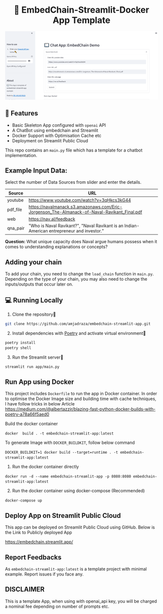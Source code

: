 <h1 align="center">
📖 EmbedChain-Streamlit-Docker App Template
</h1>

![UI](ui.PNG?raw=true)

## 🔧 Features

- Basic Skeleton App configured with `openai` API
- A ChatBot using embedchain and Streamlit
- Docker Support with Optimisation Cache etc
- Deployment on Streamlit Public Cloud

This repo contains an `main.py` file which has a template for a chatbot implementation.

## Example Input Data:

Select the number of Data Sources from slider and enter the details.


| Source    | URL |
| -------- | ------- |
| youtube  | https://www.youtube.com/watch?v=3qHkcs3kG44   |
| pdf_file |https://navalmanack.s3.amazonaws.com/Eric-Jorgenson_The-Almanack-of-Naval-Ravikant_Final.pdf    |
| web    | https://nav.al/feedback  |
|qna_pair| "Who is Naval Ravikant?", "Naval Ravikant is an Indian-American entrepreneur and investor." |

**Question:** What unique capacity does Naval argue humans possess when it comes to understanding explanations or concepts?


## Adding your chain
To add your chain, you need to change the `load_chain` function in `main.py`.
Depending on the type of your chain, you may also need to change the inputs/outputs that occur later on.


## 💻 Running Locally

1. Clone the repository📂

```bash
git clone https://github.com/amjadraza/embedchain-streamlit-app.git
```

2. Install dependencies with [Poetry](https://python-poetry.org/) and activate virtual environment🔨

```bash
poetry install
poetry shell
```

3. Run the Streamlit server🚀

```bash
streamlit run app/main.py 
```

Run App using Docker
--------------------
This project includes `Dockerfile` to run the app in Docker container. In order to optimise the Docker Image
size and building time with cache techniques, I have follow tricks in below Article 
https://medium.com/@albertazzir/blazing-fast-python-docker-builds-with-poetry-a78a66f5aed0

Build the docker container

``docker  build . -t embedchain-streamlit-app:latest ``

To generate Image with `DOCKER_BUILDKIT`, follow below command

```DOCKER_BUILDKIT=1 docker build --target=runtime . -t embedchain-streamlit-app:latest```

1. Run the docker container directly 

``docker run -d --name embedchain-streamlit-app -p 8080:8080 embedchain-streamlit-app:latest ``

2. Run the docker container using docker-compose (Recommended)

``docker-compose up``


Deploy App on Streamlit Public Cloud
------------------------------------
This app can be deployed on Streamlit Public Cloud using GitHub. Below is the Link to 
Publicly deployed App

https://embedchain.streamlit.app/



## Report Feedbacks

As `embedchain-streamlit-app:latest` is a template project with minimal example. Report issues if you face any. 

## DISCLAIMER

This is a template App, when using with openai_api key, you will be charged a nominal fee depending
on number of prompts etc.